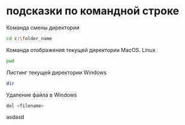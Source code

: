 # подсказки по командной строке

Команда смены директории
```sh
cd c:\folder_name
```

Команда отображения текущей директории MacOS. Linux
```sh
pwd
```

Листинг текущей директории Windows
```sh
dir
```

Удаление файла в Windows
```sh
del <filename>
```

asdasd